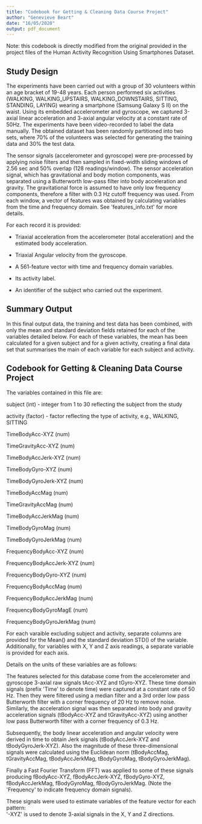 ```yaml
---
title: "Codebook for Getting & Cleaning Data Course Project"
author: "Genevieve Beart"
date: "16/05/2020"
output: pdf_document
---
```


Note: this codebook is directly modified from the original provided in the project files of the Human Activity Recognition Using Smartphones Dataset.

## Study Design

The experiments have been carried out with a group of 30 volunteers within an age bracket of 19-48 years. Each person performed six activities (WALKING, WALKING_UPSTAIRS, WALKING_DOWNSTAIRS, SITTING, STANDING, LAYING) wearing a smartphone (Samsung Galaxy S II) on the waist. Using its embedded accelerometer and gyroscope, we captured 3-axial linear acceleration and 3-axial angular velocity at a constant rate of 50Hz. The experiments have been video-recorded to label the data manually. The obtained dataset has been randomly partitioned into two sets, where 70% of the volunteers was selected for generating the training data and 30% the test data. 

The sensor signals (accelerometer and gyroscope) were pre-processed by applying noise filters and then sampled in fixed-width sliding windows of 2.56 sec and 50% overlap (128 readings/window). The sensor acceleration signal, which has gravitational and body motion components, was separated using a Butterworth low-pass filter into body acceleration and gravity. The gravitational force is assumed to have only low frequency components, therefore a filter with 0.3 Hz cutoff frequency was used. From each window, a vector of features was obtained by calculating variables from the time and frequency domain. See 'features_info.txt' for more details. 

For each record it is provided:

- Triaxial acceleration from the accelerometer (total acceleration) and the estimated body acceleration.

- Triaxial Angular velocity from the gyroscope. 

- A 561-feature vector with time and frequency domain variables. 

- Its activity label. 

- An identifier of the subject who carried out the experiment.


## Summary Output
In this final output data, the training and test data has been combined, with only the mean and standard deviation fields retained for each of the variables detailed below. For each of these variables, the mean has been calculated for a given subject and for a given activity, creating a final data set that summarises the main of each variable for each subject and activity. 

## Codebook for Getting & Cleaning Data Course Project


The variables contained in this file are:

subject (int) - integer from 1 to 30 reflecting the subject from the study

activity (factor) - factor reflecting the type of activity, e.g., WALKING, SITTING

TimeBodyAcc-XYZ (num)

TimeGravityAcc-XYZ (num)

TimeBodyAccJerk-XYZ (num)

TimeBodyGyro-XYZ (num)

TimeBodyGyroJerk-XYZ (num)

TimeBodyAccMag (num)

TimeGravityAccMag (num)

TimeBodyAccJerkMag (num)

TimeBodyGyroMag (num)

TimeBodyGyroJerkMag (num)

FrequencyBodyAcc-XYZ (num)

FrequencyBodyAccJerk-XYZ (num)

FrequencyBodyGyro-XYZ (num)

FrequencyBodyAccMag (num)

FrequencyBodyAccJerkMag (num)

FrequencyBodyGyroMagE (num)

FrequencyBodyGyroJerkMag (num)


For each varaible excluding subject and activity, separate columns are provided for the Mean() and the standard deviation STD() of the variable. Additionally, for variables with X, Y and Z axis readings, a separate variable is provided for each axis. 


Details on the units of these variables are as follows:


The features selected for this database come from the accelerometer and gyroscope 3-axial raw signals tAcc-XYZ and tGyro-XYZ. These time domain signals (prefix 'Time' to denote time) were captured at a constant rate of 50 Hz. Then they were filtered using a median filter and a 3rd order low pass Butterworth filter with a corner frequency of 20 Hz to remove noise. Similarly, the acceleration signal was then separated into body and gravity acceleration signals (tBodyAcc-XYZ and tGravityAcc-XYZ) using another low pass Butterworth filter with a corner frequency of 0.3 Hz. 


Subsequently, the body linear acceleration and angular velocity were derived in time to obtain Jerk signals (tBodyAccJerk-XYZ and tBodyGyroJerk-XYZ). Also the magnitude of these three-dimensional signals were calculated using the Euclidean norm (tBodyAccMag, tGravityAccMag, tBodyAccJerkMag, tBodyGyroMag, tBodyGyroJerkMag). 


Finally a Fast Fourier Transform (FFT) was applied to some of these signals producing fBodyAcc-XYZ, fBodyAccJerk-XYZ, fBodyGyro-XYZ, fBodyAccJerkMag, fBodyGyroMag, fBodyGyroJerkMag. (Note the 'Frequency' to indicate frequency domain signals). 


These signals were used to estimate variables of the feature vector for each pattern:  
'-XYZ' is used to denote 3-axial signals in the X, Y and Z directions.


